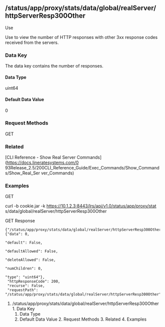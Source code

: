 ## /status/app/proxy/stats/data/global/realServer/httpServerResp300Other

Use

Use to view the number of HTTP responses with other 3xx response codes
received from the servers.

### Data Key

The data key contains the number of responses.

#### Data Type

uint64

#### Default Data Value

0

### Request Methods

GET

### Related

[CLI Reference - Show Real Server Commands](https://docs.lineratesystems.com/0
93Release_2.5/200CLI_Reference_Guide/Exec_Commands/Show_Commands/Show_Real_Ser
ver_Commands)

### Examples

GET

curl -b cookie.jar -k https://10.1.2.3:8443/lrs/api/v1.0/status/app/proxy/stat
s/data/global/realServer/httpServerResp300Other

GET Response

    
    {"/status/app/proxy/stats/data/global/realServer/httpServerResp300Other": {"data": 0,
                                                                                "default": False,
                                                                                "defaultAllowed": False,
                                                                                "deleteAllowed": False,
                                                                                "numChildren": 0,
                                                                                "type": "uint64"},
     "httpResponseCode": 200,
     "recurse": False,
     "requestPath": "/status/app/proxy/stats/data/global/realServer/httpServerResp300Other"}
    

  1. /status/app/proxy/stats/data/global/realServer/httpServerResp300Other
    1. Data Key
      1. Data Type
      2. Default Data Value
    2. Request Methods
    3. Related
    4. Examples

